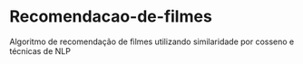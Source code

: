 # Recomendacao-de-filmes
 Algoritmo de recomendação de filmes utilizando similaridade por cosseno e técnicas de NLP
